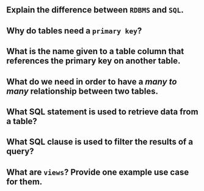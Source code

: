 ## Explain the difference between `RDBMS` and `SQL`.


## Why do tables need a `primary key`?


## What is the name given to a table column that references the primary key on another table.


## What do we need in order to have a _many to many_ relationship between two tables.


## What SQL statement is used to retrieve data from a table?


## What SQL clause is used to filter the results of a query?


## What are `views`? Provide one example use case for them.

